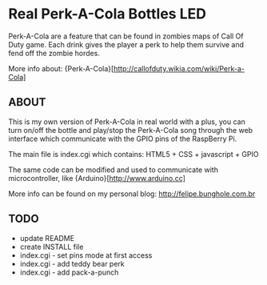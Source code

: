Real Perk-A-Cola Bottles LED
==========================================

Perk-A-Cola are a feature that can be found in zombies maps of Call Of Duty game.
Each drink gives the player a perk to help them survive and fend off the zombie hordes.

More info about: {Perk-A-Cola}[http://callofduty.wikia.com/wiki/Perk-a-Cola]

ABOUT
-----

This is my own version of Perk-A-Cola in real world with a plus,
you can turn on/off the bottle and play/stop the Perk-A-Cola song through
the web interface which communicate with the GPIO pins of the RaspBerry Pi.

The main file is index.cgi which contains: HTML5 + CSS + javascript + GPIO

The same code can be modified and used to communicate with microcontroller, like {Arduino}[http://www.arduino.cc]

More info can be found on my personal blog: http://felipe.bunghole.com.br

TODO
----

* update README
* create INSTALL file
* index.cgi - set pins mode at first access
* index.cgi - add teddy bear perk
* index.cgi - add pack-a-punch
